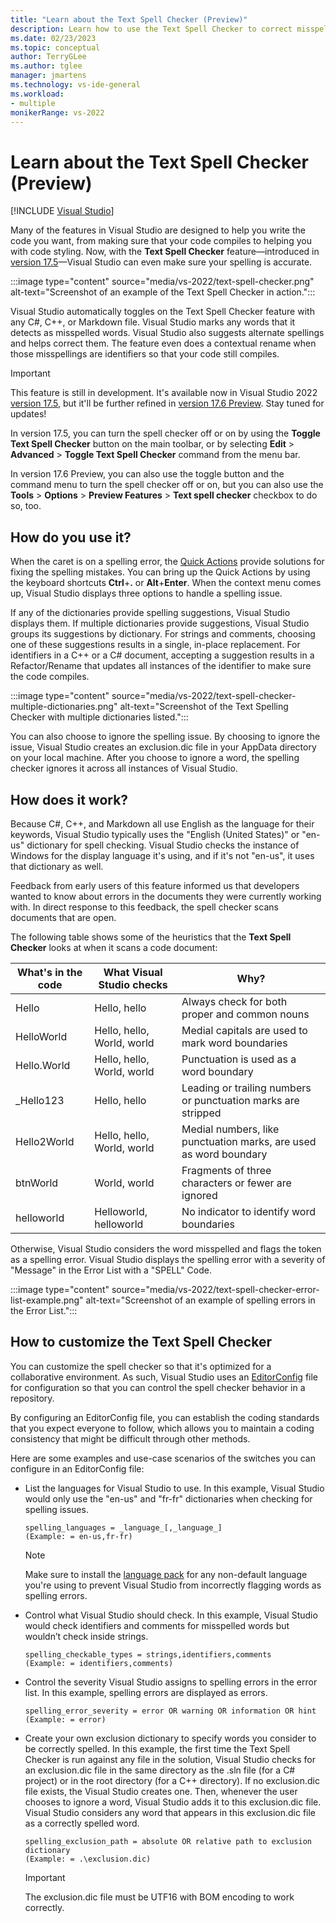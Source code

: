 ```yaml
---
title: "Learn about the Text Spell Checker (Preview)"
description: Learn how to use the Text Spell Checker to correct misspelled words in multiple languages and to customize it to share with your dev team.
ms.date: 02/23/2023
ms.topic: conceptual
author: TerryGLee
ms.author: tglee
manager: jmartens
ms.technology: vs-ide-general
ms.workload:
- multiple
monikerRange: vs-2022
---
```

# Learn about the Text Spell Checker (Preview)

 [!INCLUDE [Visual Studio](~/includes/applies-to-version/vs-windows-only.md)]

Many of the features in Visual Studio are designed to help you write the code you want, from making sure that your code compiles to helping you with code styling. Now, with the **Text Spell Checker** feature&mdash;introduced in [version 17.5](/visualstudio/releases/2022/release-notes-v17.5)&mdash;Visual Studio can even make sure your spelling is accurate.

:::image type="content" source="media/vs-2022/text-spell-checker.png" alt-text="Screenshot of an example of the Text Spell Checker in action.":::

Visual Studio automatically toggles on the Text Spell Checker feature with any C#, C++, or Markdown file. Visual Studio marks any words that it detects as misspelled words. Visual Studio also suggests alternate spellings and helps correct them. The feature even does a contextual rename when those misspellings are identifiers so that your code still compiles.

> [!IMPORTANT]
> This feature is still in development. It's available now in Visual Studio 2022 [version 17.5](/visualstudio/releases/2022/release-notes-v17.5), but it'll be further refined in [version 17.6 Preview](/visualstudio/releases/2022/release-notes-preview). Stay tuned for updates!

In version 17.5, you can turn the spell checker off or on by using the **Toggle Text Spell Checker** button on the main toolbar, or by selecting **Edit** > **Advanced** > **Toggle Text Spell Checker** command from the menu bar.

In version 17.6 Preview, you can also use the toggle button and the command menu to turn the spell checker off or on, but you can also use the **Tools** > **Options** > **Preview Features** > **Text spell checker** checkbox to do so, too.

## How do you use it?

When the caret is on a spelling error, the [Quick Actions](quick-actions.md) provide solutions for fixing the spelling mistakes. You can bring up the Quick Actions by using the keyboard shortcuts **Ctrl**+**.** or **Alt**+**Enter**. When the context menu comes up, Visual Studio displays three options to handle a spelling issue.

If any of the dictionaries provide spelling suggestions, Visual Studio displays them. If multiple dictionaries provide suggestions, Visual Studio groups its suggestions by dictionary. For strings and comments, choosing one of these suggestions results in a single, in-place replacement. For identifiers in a C++ or a C# document, accepting a suggestion results in a Refactor/Rename that updates all instances of the identifier to make sure the code compiles.

:::image type="content" source="media/vs-2022/text-spell-checker-multiple-dictionaries.png" alt-text="Screenshot of the Text Spelling Checker with multiple dictionaries listed.":::

You can also choose to ignore the spelling issue. By choosing to ignore the issue, Visual Studio creates an exclusion.dic file in your AppData directory on your local machine. After you choose to ignore a word, the spelling checker ignores it across all instances of Visual Studio.

## How does it work?

Because C#, C++, and Markdown all use English as the language for their keywords, Visual Studio typically uses the "English (United States)" or "en-us" dictionary for spell checking. Visual Studio checks the instance of Windows for the display language it's using, and if it's not "en-us", it uses that dictionary as well.

Feedback from early users of this feature informed us that developers wanted to know about errors in the documents they were currently working with. In direct response to this feedback, the spell checker scans documents that are open.

The following table shows some of the heuristics that the **Text Spell Checker** looks at when it scans a code document:

| What's in the code | What Visual Studio checks | Why? |
|---------|---------|---------|
| Hello | Hello, hello | Always check for both proper and common nouns |
| HelloWorld | Hello, hello, World, world | Medial capitals are used to mark word boundaries |
| Hello.World| Hello, hello, World, world | Punctuation is used as a word boundary |
| _Hello123 | Hello, hello | Leading or trailing numbers or punctuation marks are stripped |
| Hello2World | Hello, hello, World, world | Medial numbers, like punctuation marks, are used as word boundary |
| btnWorld | World, world | Fragments of three characters or fewer are ignored |
| helloworld | Helloworld, helloworld | No indicator to identify word boundaries |

Otherwise, Visual Studio considers the word misspelled and flags the token as a spelling error. Visual Studio displays the spelling error with a severity of "Message" in the Error List with a "SPELL" Code.

:::image type="content" source="media/vs-2022/text-spell-checker-error-list-example.png" alt-text="Screenshot of an example of spelling errors in the Error List.":::

## How to customize the Text Spell Checker

You can customize the spell checker so that it's optimized for a collaborative environment. As such, Visual Studio uses an [EditorConfig](create-portable-custom-editor-options.md) file for configuration so that you can control the spell checker behavior in a repository.

By configuring an EditorConfig file, you can establish the coding standards that you expect everyone to follow, which allows you to maintain a coding consistency that might be difficult through other methods.

Here are some examples and use-case scenarios of the switches you can configure in an EditorConfig file:

- List the languages for Visual Studio to use. In this example, Visual Studio would only use the "en-us" and "fr-fr" dictionaries when checking for spelling issues.

    ```spelling_languages = _language_[,_language_]```<br>
    ```(Example: = en-us,fr-fr)```

    > [!NOTE]
    > Make sure to install the [language pack](../install/install-visual-studio.md) for any non-default language you're using to prevent Visual Studio from incorrectly flagging words as spelling errors.

- Control what Visual Studio should check. In this example, Visual Studio would check identifiers and comments for misspelled words but wouldn’t check inside strings.

    ```spelling_checkable_types = strings,identifiers,comments```<br>
    ```(Example: = identifiers,comments)```

- Control the severity Visual Studio assigns to spelling errors in the error list. In this example, spelling errors are displayed as errors.

    ```spelling_error_severity = error OR warning OR information OR hint```<br>
    ```(Example: = error)```

- Create your own exclusion dictionary to specify words you consider to be correctly spelled. In this example, the first time the Text Spell Checker is run against any file in the solution, Visual Studio checks for an exclusion.dic file in the same directory as the .sln file (for a C# project) or in the root directory (for a C++ directory). If no exclusion.dic file exists, the Visual Studio creates one. Then, whenever the user chooses to ignore a word, Visual Studio adds it to this exclusion.dic file. Visual Studio considers any word that appears in this exclusion.dic file as a correctly spelled word.

    ```spelling_exclusion_path = absolute OR relative path to exclusion dictionary```<br>
    ```(Example: = .\exclusion.dic)```

    > [!IMPORTANT]
    > The exclusion.dic file must be UTF16 with BOM encoding to work correctly.
